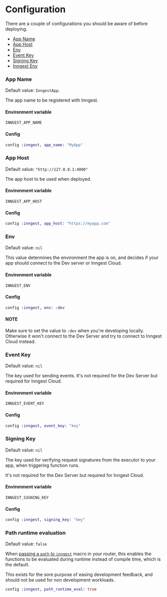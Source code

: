 # Configuration

There are a couple of configurations you should be aware of before deploying.

- [App Name](#app-name)
- [App Host](#app-host)
- [Env](#env)
- [Event Key](#event-key)
- [Signing Key](#signing-key)
- [Inngest Env](#inngest-env)

### App Name

Default value: `InngestApp`.

The app name to be registered with Inngest.

#### Environment variable

`INNGEST_APP_NAME`

#### Config
``` elixir
config :inngest, app_name: "MyApp"
```

### App Host

Default value: `"http://127.0.0.1:4000"`

The app host to be used when deployed.

#### Environment variable

`INNGEST_APP_HOST`

#### Config
``` elixir
config :inngest, app_host: "https://myapp.com"
```

### Env

Default value: `nil`

This value determines the environment the app is on, and decides if your app
should connect to the Dev server or Inngest Cloud.

#### Environment variable

`INNGEST_ENV`

#### Config

``` elixir
config :inngest, env: :dev
```

#### NOTE

Make sure to set the value to `:dev` when you're developing locally.
Otherwise it won't connect to the Dev Server and try to connect to Inngest Cloud
instead.

### Event Key

Default value: `nil`

The key used for sending events. It's not required for the Dev Server but required
for Inngest Cloud.

#### Environment variable

`INNGEST_EVENT_KEY`

#### Config

``` elixir
config :inngest, event_key: "key"
```

### Signing Key

Default value: `nil`

The key used for verifying request signatures from the executor to your app, when
triggering function runs.

It's not required for the Dev Server but required for Inngest Cloud.

#### Environment variable

`INNGEST_SIGNING_KEY`

#### Config

``` elixir
config :inngest, signing_key: "key"
```

### Path runtime evaluation

Default value: `false`

When [passing a `path` to `inngest`](serve-api.html) macro in your router, this enables the functions
to be evaluated during runtime instead of compile time, which is the default.

This exists for the sore purpose of easing development feedback, and should not be
used for non development workloads.

``` elixir
config :inngest, path_runtime_eval: true
```
